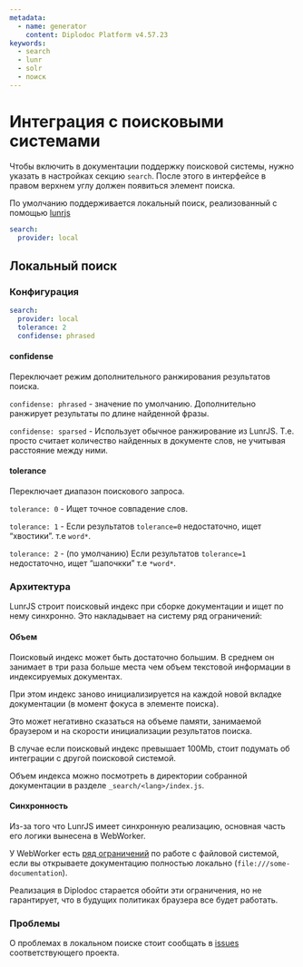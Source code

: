 ```yaml
---
metadata:
  - name: generator
    content: Diplodoc Platform v4.57.23
keywords:
  - search
  - lunr
  - solr
  - поиск
---
```


# Интеграция с поисковыми системами

Чтобы включить в документации поддержку поисковой системы, нужно указать в настройках секцию `search`.
После этого в интерфейсе в правом верхнем углу должен появиться элемент поиска.

По умолчанию поддерживается локальный поиск, реализованный с помощью [lunrjs](https://lunrjs.com/)

```yaml
search:
  provider: local
```

## Локальный поиск

### Конфигурация

```yaml
search:
  provider: local
  tolerance: 2
  confidense: phrased
```

#### confidense

Переключает режим дополнительного ранжирования результатов поиска.

`confidense: phrased` - значение по умолчанию. Дополнительно ранжирует результаты по длине найденной фразы.

`confidense: sparsed` - Использует обычное ранжирование из LunrJS. Т.е. просто считает количество найденных в документе слов, не учитывая расстояние между ними.

#### tolerance

Переключает диапазон поискового запроса.

`tolerance: 0` - Ищет точное совпадение слов.

`tolerance: 1` - Если результатов `tolerance=0` недостаточно, ищет “хвостики”. т.е `word*`.

`tolerance: 2` - (по умолчанию) Если результатов `tolerance=1` недостаточно, ищет “шапочкки” т.е `*word*`.

### Архитектура

LunrJS строит поисковый индекс при сборке документации и ищет по нему синхронно.
Это накладывает на систему ряд ограничений:

#### Объем

Поисковый индекс может быть достаточно большим. В среднем он занимает в три раза больше места чем объем текстовой информации в индексируемых документах.

При этом индекс заново инициализируется на каждой новой вкладке документации (в момент фокуса в элементе поиска).

Это может негативно сказаться на объеме памяти, занимаемой браузером и на скорости инициализации результатов поиска.

В случае если поисковый индекс превышает 100Mb, стоит подумать об интеграции с другой поисковой системой.

Объем индекса можно посмотреть в директории собранной документации в разделе `_search/<lang>/index.js`.

#### Синхронность

Из-за того что LunrJS имеет синхронную реализацию, основная часть его логики вынесена в WebWorker.

У WebWorker есть [ряд ограничений](https://stackoverflow.com/questions/21408510/chrome-cant-load-web-worker) по работе с файловой системой, если вы открываете документацию полностью локально (`file:///some-documentation`).

Реализация в Diplodoc старается обойти эти ограничения, но не гарантирует, что в будущих политиках браузера все будет работать.

### Проблемы

О проблемах в локальном поиске стоит сообщать в [issues](https://github.com/diplodoc-platform/search-extension/issues) соответствующего проекта.
